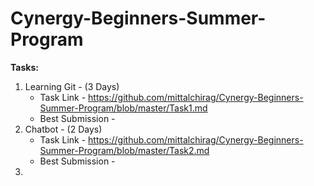 # Cynergy-Beginners-Summer-Program

**Tasks:**
1. Learning Git - (3 Days)
   - Task Link - https://github.com/mittalchirag/Cynergy-Beginners-Summer-Program/blob/master/Task1.md
   - Best Submission - 
2. Chatbot - (2 Days)
   - Task Link - https://github.com/mittalchirag/Cynergy-Beginners-Summer-Program/blob/master/Task2.md
   - Best Submission - 
3.
